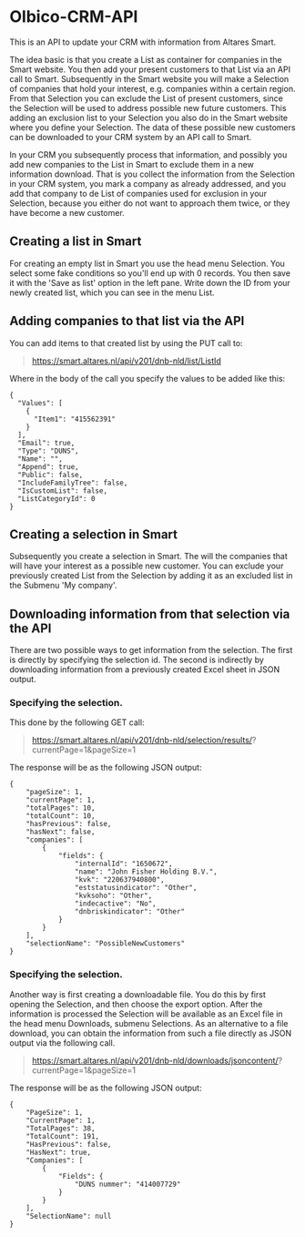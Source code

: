 ﻿# ﻿﻿﻿﻿﻿﻿﻿Olbico-CRM-APIThis is an API to update your CRM with information from Altares Smart.The idea basic is that you create a List as container for companies in the Smart website. You then add your present customers to that List via an API call to Smart. Subsequently in the Smart website you will make a Selection of companies that hold your interest, e.g. companies within a certain region. From that Selection you can exclude the List of present customers, since the Selection will be used to address possible new future customers. This adding an exclusion list to your Selection you also do in the Smart website where you define your Selection. The data of these possible new customers can be downloaded to your CRM system by an API call to Smart.In your CRM you subsequently process that information, and possibly you add new companies to the List in Smart to exclude them in a new information download. That is you collect the information from the Selection in your CRM system, you mark a company as already addressed, and you add that company to de List of companies used for exclusion in your Selection, because you either do not want to approach them twice, or they have become a new customer.## Creating a list in SmartFor creating an empty list in Smart you use the head menu Selection. You select some fake conditions so you'll end up with 0 records. You then save it with the 'Save as list' option in the left pane. Write down the ID from your newly created list, which you can see in the menu List.## Adding companies to that list via the APIYou can add items to that created list by using the PUT call to:> https://smart.altares.nl/api/v201/dnb-nld/list/ListIdWhere in the body of the call you specify the values to be added like this: ```{  "Values": [  	{      "Item1": "415562391"    }  ],  "Email": true,  "Type": "DUNS",  "Name": "",  "Append": true,  "Public": false,  "IncludeFamilyTree": false,  "IsCustomList": false,  "ListCategoryId": 0}```## Creating a selection in SmartSubsequently you create a selection in Smart. The will the companies that will have your interest as a possible new customer. You can exclude your previously created List from the Selection by adding it as an excluded list in the Submenu 'My company'. ## Downloading information from that selection via the APIThere are two possible ways to get information from the selection. The first is directly by specifying the selection id. The second is indirectly by downloading information from a previously created Excel sheet in JSON output.### Specifying the selection.This done by the following GET call:> https://smart.altares.nl/api/v201/dnb-nld/selection/results/<SelectionId>?currentPage=1&pageSize=1The response will be as the following JSON output: ```{    "pageSize": 1,    "currentPage": 1,    "totalPages": 10,    "totalCount": 10,    "hasPrevious": false,    "hasNext": false,    "companies": [        {            "fields": {                "internalId": "1650672",                "name": "John Fisher Holding B.V.",                "kvk": "220637940800",                "eststatusindicator": "Other",                "kvksoho": "Other",                "indecactive": "No",                "dnbriskindicator": "Other"            }        }    ],    "selectionName": "PossibleNewCustomers"}```### Specifying the selection.Another way is first creating a downloadable file. You do this by first opening the Selection, and then choose the export option. After the information is processed the Selection will be available as an Excel file in the head menu Downloads, submenu Selections. As an alternative to a file download, you can obtain the information from such a file directly as JSON output via the following call.> https://smart.altares.nl/api/v201/dnb-nld/downloads/jsoncontent/<DownloadId>?currentPage=1&pageSize=1The response will be as the following JSON output: ```{    "PageSize": 1,    "CurrentPage": 1,    "TotalPages": 38,    "TotalCount": 191,    "HasPrevious": false,    "HasNext": true,    "Companies": [        {            "Fields": {                "DUNS nummer": "414007729"            }        }    ],    "SelectionName": null}```